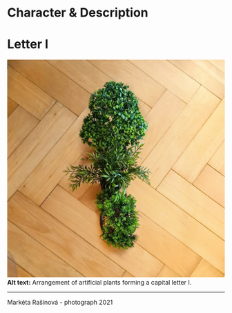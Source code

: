 # Character & Description

# Letter I

![uppercase-i-mrasinova](img/uppercase-i-mrasinova.jpg)
**Alt text:** Arrangement of artificial plants forming a capital letter I.

------

Markéta Rašínová - photograph 2021
